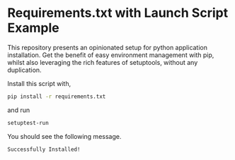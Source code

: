 Requirements.txt with Launch Script Example
===========================================

This repository presents an opinionated setup for python application installation. Get the benefit of easy environment management with pip, whilst also leveraging the rich features of setuptools, without any duplication.

Install this script with,

```sh
pip install -r requirements.txt
```

and run

```sh
setuptest-run
```

You should see the following message.

```
Successfully Installed!
```
